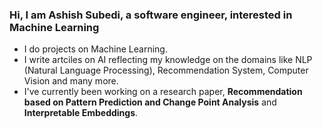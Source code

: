 ### Hi, I am Ashish Subedi, a software engineer, interested in Machine Learning

* I do projects on Machine Learning.
* I write artciles on AI reflecting my knowledge on the domains like NLP (Natural Language Processing), Recommendation System, Computer Vision and many more.
* I've currently been working on a research paper, **Recommendation based on Pattern Prediction and Change Point Analysis** and **Interpretable Embeddings**.

